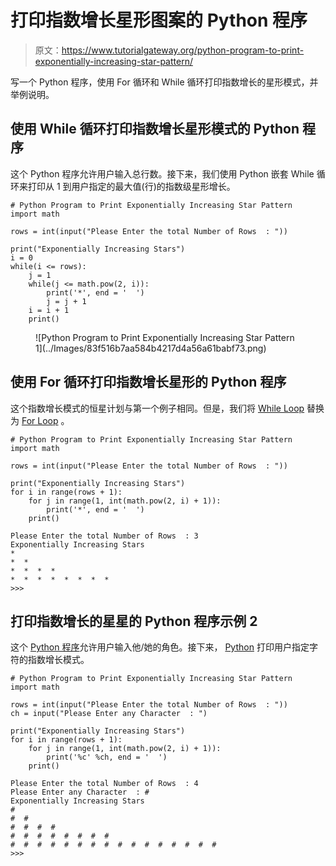 # 打印指数增长星形图案的 Python 程序

> 原文：<https://www.tutorialgateway.org/python-program-to-print-exponentially-increasing-star-pattern/>

写一个 Python 程序，使用 For 循环和 While 循环打印指数增长的星形模式，并举例说明。

## 使用 While 循环打印指数增长星形模式的 Python 程序

这个 Python 程序允许用户输入总行数。接下来，我们使用 Python 嵌套 While 循环来打印从 1 到用户指定的最大值(行)的指数级星形增长。

```
# Python Program to Print Exponentially Increasing Star Pattern
import math

rows = int(input("Please Enter the total Number of Rows  : "))

print("Exponentially Increasing Stars") 
i = 0
while(i <= rows):
    j = 1
    while(j <= math.pow(2, i)):        
        print('*', end = '  ')
        j = j + 1
    i = i + 1
    print()
```

<figure class="wp-block-image">![Python Program to Print Exponentially Increasing Star Pattern 1](../Images/83f516b7aa584b4217d4a56a61babf73.png)</figure>

## 使用 For 循环打印指数增长星形的 Python 程序

这个指数增长模式的恒星计划与第一个例子相同。但是，我们将 [While Loop](https://www.tutorialgateway.org/python-while-loop/) 替换为 [For Loop](https://www.tutorialgateway.org/python-for-loop/) 。

```
# Python Program to Print Exponentially Increasing Star Pattern
import math

rows = int(input("Please Enter the total Number of Rows  : "))

print("Exponentially Increasing Stars") 
for i in range(rows + 1):
    for j in range(1, int(math.pow(2, i) + 1)):        
        print('*', end = '  ')
    print()
```

```
Please Enter the total Number of Rows  : 3
Exponentially Increasing Stars
*  
*  *  
*  *  *  *  
*  *  *  *  *  *  *  *  
>>> 
```

## 打印指数增长的星星的 Python 程序示例 2

这个 [Python 程序](https://www.tutorialgateway.org/python-programming-examples/)允许用户输入他/她的角色。接下来， [Python](https://www.tutorialgateway.org/python-tutorial/) 打印用户指定字符的指数增长模式。

```
# Python Program to Print Exponentially Increasing Star Pattern
import math

rows = int(input("Please Enter the total Number of Rows  : "))
ch = input("Please Enter any Character  : ")

print("Exponentially Increasing Stars") 
for i in range(rows + 1):
    for j in range(1, int(math.pow(2, i) + 1)):        
        print('%c' %ch, end = '  ')
    print()
```

```
Please Enter the total Number of Rows  : 4
Please Enter any Character  : #
Exponentially Increasing Stars
#  
#  #  
#  #  #  #  
#  #  #  #  #  #  #  #  
#  #  #  #  #  #  #  #  #  #  #  #  #  #  #  #  
>>> 
```